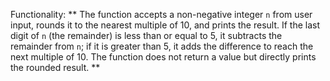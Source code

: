 Functionality: ** The function accepts a non-negative integer `n` from user input, rounds it to the nearest multiple of 10, and prints the result. If the last digit of `n` (the remainder) is less than or equal to 5, it subtracts the remainder from `n`; if it is greater than 5, it adds the difference to reach the next multiple of 10. The function does not return a value but directly prints the rounded result. **